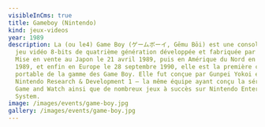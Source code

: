 ```yaml
---
visibleInCms: true
title: Gameboy (Nintendo)
kind: jeux-videos
year: 1989
description: La (ou le4) Game Boy (ゲームボーイ, Gēmu Bōi) est une console portable de
  jeu vidéo 8-bits de quatrième génération développée et fabriquée par Nintendo.
  Mise en vente au Japon le 21 avril 1989, puis en Amérique du Nord en octobre
  1989, et enfin en Europe le 28 septembre 1990, elle est la première console
  portable de la gamme des Game Boy. Elle fut conçue par Gunpei Yokoi et
  Nintendo Research & Development 1 — la même équipe ayant conçu la série des
  Game and Watch ainsi que de nombreux jeux à succès sur Nintendo Entertainment
  System.
image: /images/events/game-boy.jpg
gallery: /images/events/game-boy.jpg
---
```


